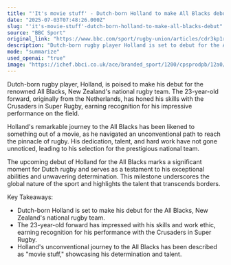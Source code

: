 ```yaml
---
title: "'It's movie stuff' - Dutch-born Holland to make All Blacks debut"
date: "2025-07-03T07:48:26.000Z"
slug: "'it's-movie-stuff'-dutch-born-holland-to-make-all-blacks-debut"
source: "BBC Sport"
original_link: "https://www.bbc.com/sport/rugby-union/articles/cdr3kp1rmeeo"
description: "Dutch-born rugby player Holland is set to debut for the All Blacks, New Zealand's national rugby team, after honing his skills with the Crusaders in Super Rugby. His unconventional path to the prestigious national team has been likened to something out of a movie, showcasing his dedication and talent. Holland's upcoming debut marks a significant moment for Dutch rugby and highlights the global nature of the sport."
mode: "summarize"
used_openai: "true"
image: "https://ichef.bbci.co.uk/ace/branded_sport/1200/cpsprodpb/12a0/live/bf5528a0-57e2-11f0-bac7-59e5f1e1335c.jpg"
---
```


Dutch-born rugby player, Holland, is poised to make his debut for the renowned All Blacks, New Zealand's national rugby team. The 23-year-old forward, originally from the Netherlands, has honed his skills with the Crusaders in Super Rugby, earning recognition for his impressive performance on the field.

Holland's remarkable journey to the All Blacks has been likened to something out of a movie, as he navigated an unconventional path to reach the pinnacle of rugby. His dedication, talent, and hard work have not gone unnoticed, leading to his selection for the prestigious national team.

The upcoming debut of Holland for the All Blacks marks a significant moment for Dutch rugby and serves as a testament to his exceptional abilities and unwavering determination. This milestone underscores the global nature of the sport and highlights the talent that transcends borders.

Key Takeaways:
- Dutch-born Holland is set to make his debut for the All Blacks, New Zealand's national rugby team.
- The 23-year-old forward has impressed with his skills and work ethic, earning recognition for his performance with the Crusaders in Super Rugby.
- Holland's unconventional journey to the All Blacks has been described as "movie stuff," showcasing his determination and talent.